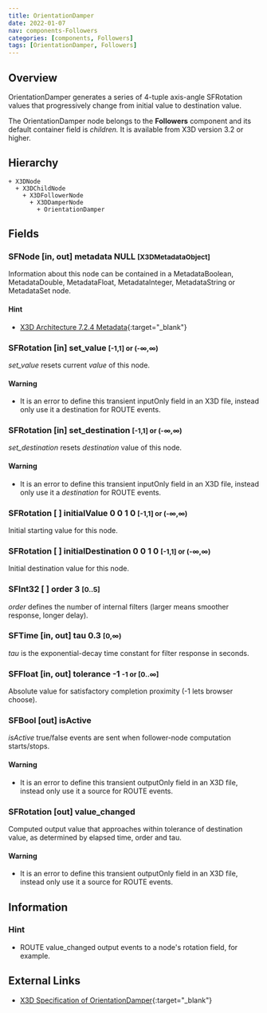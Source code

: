 ```yaml
---
title: OrientationDamper
date: 2022-01-07
nav: components-Followers
categories: [components, Followers]
tags: [OrientationDamper, Followers]
---
```

<style>
.post h3 {
  word-spacing: 0.2em;
}
</style>

## Overview

OrientationDamper generates a series of 4-tuple axis-angle SFRotation values that progressively change from initial value to destination value.

The OrientationDamper node belongs to the **Followers** component and its default container field is *children.* It is available from X3D version 3.2 or higher.

## Hierarchy

```
+ X3DNode
  + X3DChildNode
    + X3DFollowerNode
      + X3DDamperNode
        + OrientationDamper
```

## Fields

### SFNode [in, out] **metadata** NULL <small>[X3DMetadataObject]</small>

Information about this node can be contained in a MetadataBoolean, MetadataDouble, MetadataFloat, MetadataInteger, MetadataString or MetadataSet node.

#### Hint

- [X3D Architecture 7.2.4 Metadata](https://www.web3d.org/specifications/X3Dv4Draft/ISO-IEC19775-1v4-CD1/Part01/components/core.html#Metadata){:target="_blank"}

### SFRotation [in] **set_value** <small>[-1,1] or (-∞,∞)</small>

*set_value* resets current *value* of this node.

#### Warning

- It is an error to define this transient inputOnly field in an X3D file, instead only use it a destination for ROUTE events.

### SFRotation [in] **set_destination** <small>[-1,1] or (-∞,∞)</small>

*set_destination* resets *destination* value of this node.

#### Warning

- It is an error to define this transient inputOnly field in an X3D file, instead only use it a *destination* for ROUTE events.

### SFRotation [ ] **initialValue** 0 0 1 0 <small>[-1,1] or (-∞,∞)</small>

Initial starting value for this node.

### SFRotation [ ] **initialDestination** 0 0 1 0 <small>[-1,1] or (-∞,∞)</small>

Initial destination value for this node.

### SFInt32 [ ] **order** 3 <small>[0..5]</small>

*order* defines the number of internal filters (larger means smoother response, longer delay).

### SFTime [in, out] **tau** 0.3 <small>[0,∞)</small>

*tau* is the exponential-decay time constant for filter response in seconds.

### SFFloat [in, out] **tolerance** -1 <small>-1 or [0..∞]</small>

Absolute value for satisfactory completion proximity (-1 lets browser choose).

### SFBool [out] **isActive**

*isActive* true/false events are sent when follower-node computation starts/stops.

#### Warning

- It is an error to define this transient outputOnly field in an X3D file, instead only use it a source for ROUTE events.

### SFRotation [out] **value_changed**

Computed output value that approaches within tolerance of destination value, as determined by elapsed time, order and tau.

#### Warning

- It is an error to define this transient outputOnly field in an X3D file, instead only use it a source for ROUTE events.

## Information

### Hint

- ROUTE value_changed output events to a <Transform> node's rotation field, for example.

## External Links

- [X3D Specification of OrientationDamper](https://www.web3d.org/documents/specifications/19775-1/V4.0/Part01/components/followers.html#OrientationDamper){:target="_blank"}
